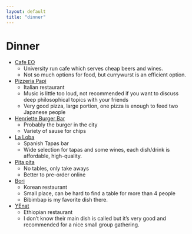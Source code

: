 ```yaml
---
layout: default
title: "dinner"
---
```


# Dinner

- [Cafe EO](https://www.uni-mannheim.de/news/cafe-eo-wiedereroeffnet/)
  - University run cafe which serves cheap beers and wines.
  - Not so much options for food, but currywurst is an efficient option.
- [Pizzeria Papi](https://goo.gl/maps/6EBW2dhEvvrQ5HgF7)
  - Italian restaurant
  - Music is little too loud, not recommended if you want to discuss deep philosophical topics with your friends
  - Very good pizza, large portion, one pizza is enough to feed two Japanese people
- [Henriette Burger Bar](https://www.henriette-burger-bar.de/)
  - Probably the burger in the city
  - Variety of sause for chips
- [La Loba](https://goo.gl/maps/f7fjxFTuSXo9YS8N8)
  - Spanish Tapas bar
  - Wide selection for tapas and some wines, each dish/drink is affordable, high-quality.
- [Pita pita](https://www.pitapitagrillstore-mannheim.de/)
  - No tables, only take aways
  - Better to pre-order online
- [Bori](https://goo.gl/maps/7kWmZX7kfWTgu45M7)
  - Korean restaurant
  - Small place, can be hard to find a table for more than 4 people
  - Bibimbap is my favorite dish there.
- [YEnat](https://goo.gl/maps/55CwTc3DPeAgmKk77)
  - Ethiopian restaurant
  - I don’t know their main dish is called but it’s very good and recommended for a nice small group gathering.
